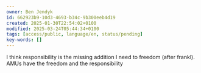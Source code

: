 ```yaml
---
owner: Ben Jendyk
id: 662923b9-10d3-4693-b34c-9b300eeb4d19
created: 2025-01-30T22:54:02+0100
modified: 2025-03-24T05:44:34+0100
tags: [access/public, language/en, status/pending]
key-words: []
---
```


I think responsibility is the missing addition I need to freedom (after frankl). 
AMUs have the freedom and the responsibility 